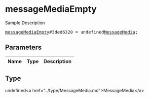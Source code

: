 # messageMediaEmpty

Sample Description

<pre>
<a href="../constructor/messageMediaEmpty.md">messageMediaEmpty</a>#3ded6320 = undefined<a href="../type/MessageMedia.md">MessageMedia</a>;
</pre>

## Parameters

| Name | Type | Description |
|------|:----:|-------------|

## Type

undefined&lt;a href=&#34;../type/MessageMedia.md&#34;&gt;MessageMedia&lt;/a&gt;
